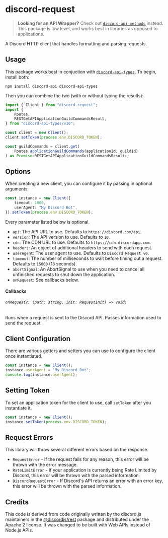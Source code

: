 # discord-request

> **Looking for an API Wrapper?**
> Check out [`discord-api-methods`](https://www.npmjs.com/package/discord-api-methods) instead. This package is low level, and works best in libraries as opposed to applications.

A Discord HTTP client that handles formatting and parsing requests.

## Usage

This package works best in conjuction with [`discord-api-types`](https://www.npmjs.com/package/discord-api-types). To begin, install both:

    npm install discord-api discord-api-types

Then you can combine the two (with or without typing the results):

```ts
import { Client } from "discord-request";
import {
	Routes,
	RESTGetAPIApplicationGuildCommandsResult,
} from "discord-api-types/v10";

const client = new Client();
client.setToken(process.env.DISCORD_TOKEN);

const guildCommands = client.get(
	Routes.applicationGuildCommands(applicationId, guildId)
) as Promise<RESTGetAPIApplicationGuildCommandsResult>;
```

## Options

When creating a new client, you can configure it by passing in optional arguments:

```ts
const instance = new Client({
	timeout: 1000,
	userAgent: "My Discord Bot",
}).setToken(process.env.DISCORD_TOKEN);
```

Every parameter listed below is optional.

- `api`: The API URL to use. Defaults to `https://discord.com/api`.
- `version`: The API version to use. Defaults to `10`.
- `cdn`: The CDN URL to use. Defaults to `https://cdn.discordapp.com`.
- `headers`: An object of additional headers to send with each request.
- `userAgent`: The user agent to use. Defaults to `Discord Request v0`.
- `timeout`: The number of milliseconds to wait before timing out a request. Defaults to `15000` (15 seconds).
- `abortSignal`: An AbortSignal to use when you need to cancel all unfinished requests to shut down the application.
- `onRequest`: See callbacks below.

#### Callbacks

###### `onRequest?: (path: string, init: RequestInit) => void;`

Runs when a request is sent to the Discord API. Passes information used to send the request.

## Client Configuration

There are various getters and setters you can use to configure the client once instantiated.

```ts
const instance = new Client();
instance.userAgent = "My Discord Bot";
console.log(instance.userAgent);
```

## Setting Token

To set an application token for the client to use, call `setToken` after you instantiate it.

```ts
const instance = new Client();
instance.setToken(process.env.DISCORD_TOKEN);
```

## Request Errors

This library will throw several different errors based on the response.

- `RequestError` - If the request fails for any reason, this error will be thrown with the error message.
- `RateLimitError` - If your application is currently being Rate Limited by Discord, this error will be thrown with the parsed information.
- `DiscordRequestError` - If Discord's API returns an error with an error key, this error will be thrown with the parsed information.

## Credits

This code is derived from code originally written by the discord.js maintainers in the [@discordjs/rest](https://www.npmjs.com/package/@discordjs/rest) package and distributed under the Apache 2 license. It was changed to be built with Web APIs instead of Node.js APIs.
